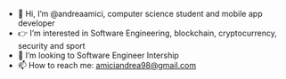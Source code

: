 - 👋 Hi, I’m @andreaamici, computer science student and mobile app developer
- 👉 I’m interested in Software Engineering, blockchain, cryptocurrency, security and sport 
- 👀 I’m looking to Software Engineer Intership 
- 📫 How to reach me: amiciandrea98@gmail.com

<!---
andreaamici/andreaamici is a ✨ special ✨ repository because its `README.md` (this file) appears on your GitHub profile.
You can click the Preview link to take a look at your changes.
--->
